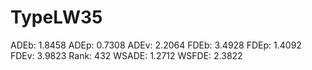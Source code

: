 # TypeLW35

ADEb: 1.8458
ADEp: 0.7308
ADEv: 2.2064
FDEb: 3.4928
FDEp: 1.4092
FDEv: 3.9823
Rank: 432
WSADE: 1.2712
WSFDE: 2.3822